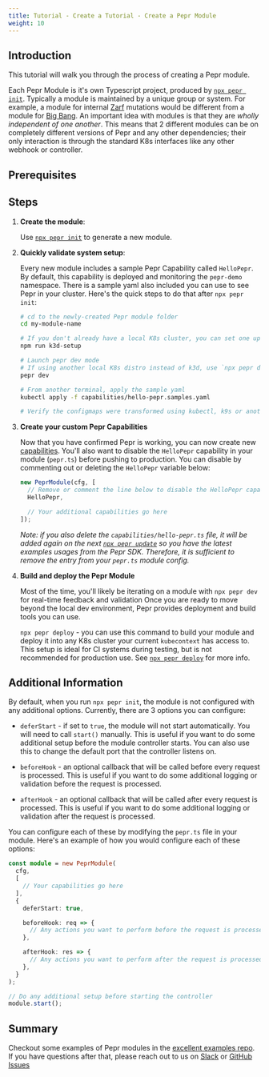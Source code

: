 ```yaml
---
title: Tutorial - Create a Tutorial - Create a Pepr Module
weight: 10
---
```



## Introduction

This tutorial will walk you through the process of creating a Pepr module.

Each Pepr Module is it's own Typescript project, produced by [`npx pepr init`](../../user-guide/pepr-cli#pepr-init). Typically a module is maintained by a unique group or system. For example, a module for internal [Zarf](https://zarf.dev/) mutations would be different from a module for [Big Bang](https://p1.dso.mil/products/big-bang). An important idea with modules is that they are _wholly independent of one another_. This means that 2 different modules can be on completely different versions of Pepr and any other dependencies; their only interaction is through the standard K8s interfaces like any other webhook or controller.

## Prerequisites

## Steps

1. **Create the module**:

   Use [`npx pepr init`](../../user-guide/pepr-cli#pepr-init) to generate a new module.

1. **Quickly validate system setup**:

   Every new module includes a sample Pepr Capability called `HelloPepr`. By default,
   this capability is deployed and monitoring the `pepr-demo` namespace. There is a sample
   yaml also included you can use to see Pepr in your cluster. Here's the quick steps to do
   that after `npx pepr init`:

   ```bash
   # cd to the newly-created Pepr module folder
   cd my-module-name

   # If you don't already have a local K8s cluster, you can set one up with k3d
   npm run k3d-setup

   # Launch pepr dev mode
   # If using another local K8s distro instead of k3d, use `npx pepr dev --host host.docker.internal`
   pepr dev

   # From another terminal, apply the sample yaml
   kubectl apply -f capabilities/hello-pepr.samples.yaml

   # Verify the configmaps were transformed using kubectl, k9s or another tool
   ```

1. **Create your custom Pepr Capabilities**

   Now that you have confirmed Pepr is working, you can now create new [capabilities](../../user-guide/capabilities/). You'll also want to disable the `HelloPepr` capability in your module (`pepr.ts`) before pushing to production. You can disable by commenting out or deleting the `HelloPepr` variable below:

   ```typescript
   new PeprModule(cfg, [
     // Remove or comment the line below to disable the HelloPepr capability
     HelloPepr,

     // Your additional capabilities go here
   ]);
   ```

   _Note: if you also delete the `capabilities/hello-pepr.ts` file, it will be added again on the next [`npx pepr update`](../../user-guide/pepr-cli#pepr-update) so you have the latest examples usages from the Pepr SDK. Therefore, it is sufficient to remove the entry from your `pepr.ts` module
   config._

1. **Build and deploy the Pepr Module**

   Most of the time, you'll likely be iterating on a module with `npx pepr dev` for real-time feedback and validation Once you are ready to move beyond the local dev environment, Pepr provides deployment and build tools you can use.

   `npx pepr deploy` - you can use this command to build your module and deploy it into any K8s cluster your current `kubecontext` has access to. This setup is ideal for CI systems during testing, but is not recommended for production use. See [`npx pepr deploy`](../../user-guide/pepr-cli#pepr-deploy) for more info.

## Additional Information

By default, when you run `npx pepr init`, the module is not configured with any additional options. Currently, there are 3 options you can configure:

- `deferStart` - if set to `true`, the module will not start automatically. You will need to call `start()` manually. This is useful if you want to do some additional setup before the module controller starts. You can also use this to change the default port that the controller listens on.

- `beforeHook` - an optional callback that will be called before every request is processed. This is useful if you want to do some additional logging or validation before the request is processed.

- `afterHook` - an optional callback that will be called after every request is processed. This is useful if you want to do some additional logging or validation after the request is processed.

You can configure each of these by modifying the `pepr.ts` file in your module. Here's an example of how you would configure each of these options:

```typescript
const module = new PeprModule(
  cfg,
  [
    // Your capabilities go here
  ],
  {
    deferStart: true,

    beforeHook: req => {
      // Any actions you want to perform before the request is processed, including modifying the request.
    },

    afterHook: res => {
      // Any actions you want to perform after the request is processed, including modifying the response.
    },
  }
);

// Do any additional setup before starting the controller
module.start();
```

## Summary

Checkout some examples of Pepr modules in the [excellent examples repo](https://github.com/defenseunicorns/pepr-excellent-examples). If you have questions after that, please reach out to us on [Slack](https://kubernetes.slack.com/archives/c06dgh40ucb) or [GitHub Issues](https://github.com/defenseunicorns/pepr/issues)

